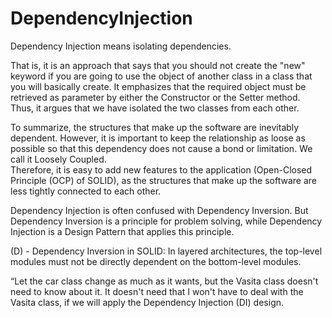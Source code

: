 # DependencyInjection

Dependency Injection means isolating dependencies.

That is, it is an approach that says that you should not create the "new" keyword if you are going to use the object of 
another class in a class that you will basically create. It emphasizes that the required object must be retrieved as parameter 
by either the Constructor or the Setter method. Thus, it argues that we have isolated the two classes from each other.

To summarize, the structures that make up the software are inevitably dependent. However, it is important to keep the 
relationship as loose as possible so that this dependency does not cause a bond or limitation.  We call it Loosely Coupled.  
Therefore, it is easy to add new features to the application (Open-Closed Principle (OCP) of SOLID), as the structures that 
make up the software are less tightly connected to each other. 

Dependency Injection is often confused with Dependency Inversion. But Dependency Inversion is a principle for problem solving, 
while Dependency Injection is a Design Pattern that applies this principle.

(D) - Dependency Inversion in SOLID: In layered architectures, the top-level modules must not be directly dependent on the 
bottom-level modules.

“Let the car class change as much as it wants, but the Vasita class doesn't need to know about it. It doesn't need that 
I won't have to deal with the Vasita class, if we will apply the Dependency Injection (DI) design.
